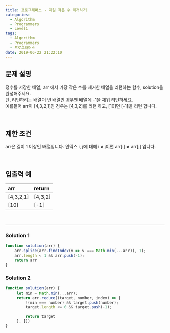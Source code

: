 ```yaml
---
title: 프로그래머스 - 제일 작은 수 제거하기
categories:
  - Algorithm
  - Programmers
  - Level1
tags:
  - Algorithm
  - Programmers
  - 프로그래머스
date: 2019-06-22 21:22:10
---
```



## 문제 설명
정수를 저장한 배열, arr 에서 가장 작은 수를 제거한 배열을 리턴하는 함수, solution을 완성해주세요.<br/>
단, 리턴하려는 배열이 빈 배열인 경우엔 배열에 -1을 채워 리턴하세요. <br/>
예를들어 arr이 [4,3,2,1]인 경우는 [4,3,2]를 리턴 하고, [10]면 [-1]을 리턴 합니다.

<!-- more -->
<br/>

## 제한 조건
arr은 길이 1 이상인 배열입니다.
인덱스 i, j에 대해 i ≠ j이면 arr[i] ≠ arr[j] 입니다.

<br/>

## 입출력 예
| arr |	return |
| :--- | :--- |
| [4,3,2,1] |	[4,3,2] |
| [10] | [-1] |

<br/>

---

### Solution 1
```javascript
function solution(arr) {
    arr.splice(arr.findIndex(v => v === Math.min(...arr)), 1);
    arr.length < 1 && arr.push(-1);
    return arr
}
```

### Solution 2
```javascript
function solution(arr) {
     let min = Math.min(...arr);
     return arr.reduce((target, number, index) => {
         !(min === number) && target.push(number);
         target.length <= 0 && target.push(-1);
        
         return target
     }, [])
}
```




